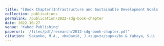 ```yaml
---
title: "[Book Chapter]Infrastructure and Sustainable Development Goals (SDGs) in Nigeria"
collection: publications
permalink: /publication/2022-sdg-book-chapter
date: 2022-10-27
venue: 'Kabod Publishing'
paperurl: '/files/pdf/research/2012-sdg-book-chapter.pdf'
citation: 'Sakanko, M.A., <b>David, J.<sup>†</sup></b> & Yahaya, S.U. (2022). &quot;Infrastructure and Sustainable Development Goals (SDGs) in Nigeria&quot. W.O. Ugwuoke, & A.E. Adegoriola (Eds.), <i>Fiscal federalism and infrastructural development in Nigeria</i> (pp. 147-159). Kabod Publishing.'
---
```

